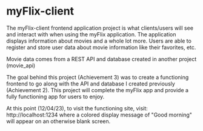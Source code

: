 # myFlix-client

The myFlix-client frontend application project is what clients/users will see and interact with when using the myFlix application. The application displays information about movies and a whole lot more. Users are able to register and store user data about movie information like their favorites, etc.

Movie data comes from a REST API and database created in another project (movie_api)

The goal behind this project (Achievement 3) was to create a functioning frontend to go along with the API and database I created previously (Achievement 2). This project will complete the myFlix app and provide a fully functioning app for users to enjoy.

At this point (12/04/23), to visit the functioning site, visit: http://localhost:1234 where a colored display message of "Good morning" will appear on an otherwise blank screen.
